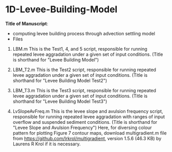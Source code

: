 # 1D-Levee-Building-Model
**Title of Manuscript**:
* computing levee building process through advection settling model
* Files
1. LBM.m 
This is the Test1, 4, and 5 script, responsible for running repeated levee aggradation under a given set of input conditions. (Title is shorthand for "Levee Building Model")

2. LBM_T2.m 
This is the Test2 script, responsible for running repeated levee aggradation under a given set of input conditions. (Title is shorthand for "Levee Building Model Test2")

3. LBM_T3.m 
This is the Test3 script, responsible for running repeated levee aggradation under a given set of input conditions. (Title is shorthand for "Levee Building Model Test3")

4. LvSlopeAvFreq.m 
This is the levee slope and avulsion frequency script, responsible for running repeated levee aggradation with ranges of input overflow and suspended sediment conditions. (Title is shorthand for "Levee Slope and Avulsion Frequency")
Here, for diversing colour pattern for plotting Figure 7 contour maps, download multigradient.m file from https://github.com/lrkrol/multigradient, version 1.5.6 (46.3 KB) by Laurens R Krol if it is necessary. 
